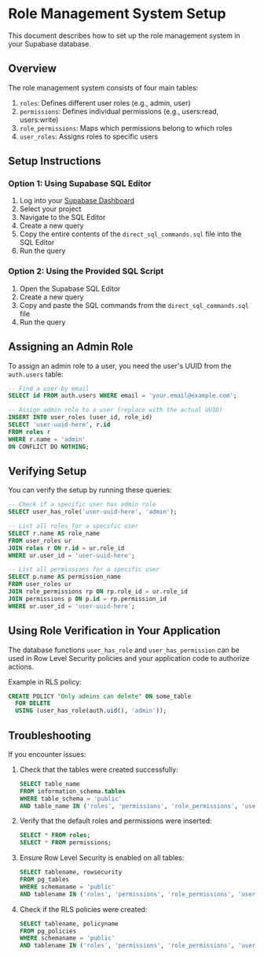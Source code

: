 # Role Management System Setup

This document describes how to set up the role management system in your Supabase database.

## Overview

The role management system consists of four main tables:

1. `roles`: Defines different user roles (e.g., admin, user)
2. `permissions`: Defines individual permissions (e.g., users:read, users:write)
3. `role_permissions`: Maps which permissions belong to which roles
4. `user_roles`: Assigns roles to specific users

## Setup Instructions

### Option 1: Using Supabase SQL Editor

1. Log into your [Supabase Dashboard](https://app.supabase.com)
2. Select your project
3. Navigate to the SQL Editor
4. Create a new query
5. Copy the entire contents of the `direct_sql_commands.sql` file into the SQL Editor
6. Run the query

### Option 2: Using the Provided SQL Script

1. Open the Supabase SQL Editor
2. Create a new query
3. Copy and paste the SQL commands from the `direct_sql_commands.sql` file
4. Run the query

## Assigning an Admin Role

To assign an admin role to a user, you need the user's UUID from the `auth.users` table:

```sql
-- Find a user by email
SELECT id FROM auth.users WHERE email = 'your.email@example.com';

-- Assign admin role to a user (replace with the actual UUID)
INSERT INTO user_roles (user_id, role_id)
SELECT 'user-uuid-here', r.id
FROM roles r
WHERE r.name = 'admin'
ON CONFLICT DO NOTHING;
```

## Verifying Setup

You can verify the setup by running these queries:

```sql
-- Check if a specific user has admin role
SELECT user_has_role('user-uuid-here', 'admin');

-- List all roles for a specific user
SELECT r.name AS role_name
FROM user_roles ur
JOIN roles r ON r.id = ur.role_id
WHERE ur.user_id = 'user-uuid-here';

-- List all permissions for a specific user
SELECT p.name AS permission_name
FROM user_roles ur
JOIN role_permissions rp ON rp.role_id = ur.role_id
JOIN permissions p ON p.id = rp.permission_id
WHERE ur.user_id = 'user-uuid-here';
```

## Using Role Verification in Your Application

The database functions `user_has_role` and `user_has_permission` can be used in Row Level Security policies and your application code to authorize actions.

Example in RLS policy:
```sql
CREATE POLICY "Only admins can delete" ON some_table
  FOR DELETE
  USING (user_has_role(auth.uid(), 'admin'));
```

## Troubleshooting

If you encounter issues:

1. Check that the tables were created successfully:
   ```sql
   SELECT table_name 
   FROM information_schema.tables 
   WHERE table_schema = 'public' 
   AND table_name IN ('roles', 'permissions', 'role_permissions', 'user_roles');
   ```

2. Verify that the default roles and permissions were inserted:
   ```sql
   SELECT * FROM roles;
   SELECT * FROM permissions;
   ```

3. Ensure Row Level Security is enabled on all tables:
   ```sql
   SELECT tablename, rowsecurity 
   FROM pg_tables 
   WHERE schemaname = 'public' 
   AND tablename IN ('roles', 'permissions', 'role_permissions', 'user_roles');
   ```

4. Check if the RLS policies were created:
   ```sql
   SELECT tablename, policyname 
   FROM pg_policies 
   WHERE schemaname = 'public' 
   AND tablename IN ('roles', 'permissions', 'role_permissions', 'user_roles');
   ``` 